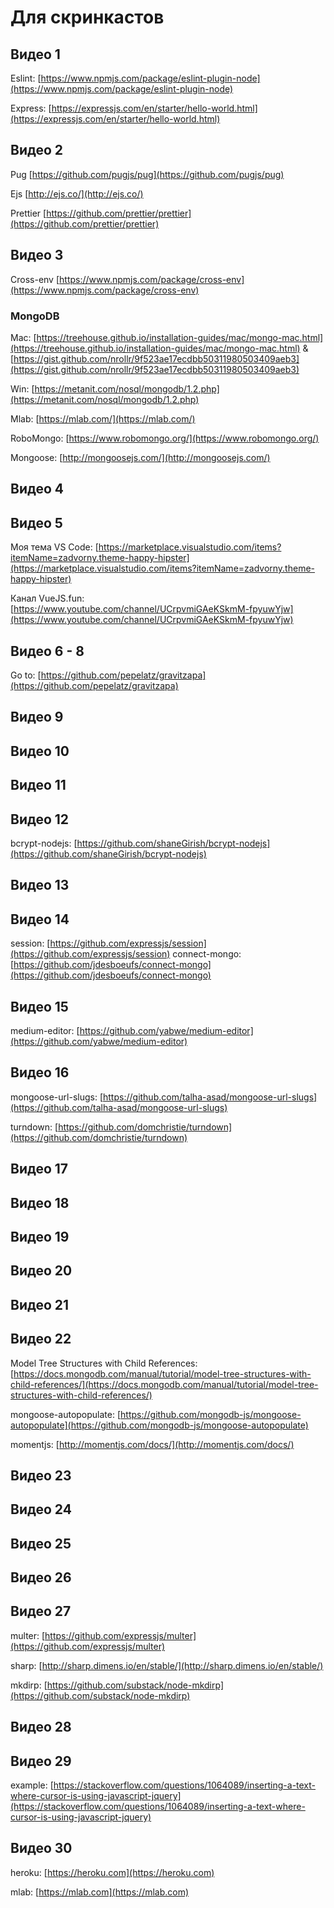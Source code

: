 # Для скринкастов

## Видео 1

Eslint: [https://www.npmjs.com/package/eslint-plugin-node](https://www.npmjs.com/package/eslint-plugin-node)

Express: [https://expressjs.com/en/starter/hello-world.html](https://expressjs.com/en/starter/hello-world.html)

## Видео 2

Pug [https://github.com/pugjs/pug](https://github.com/pugjs/pug)

Ejs [http://ejs.co/](http://ejs.co/)

Prettier [https://github.com/prettier/prettier](https://github.com/prettier/prettier)

## Видео 3

Cross-env [https://www.npmjs.com/package/cross-env](https://www.npmjs.com/package/cross-env)

### MongoDB

Mac: [https://treehouse.github.io/installation-guides/mac/mongo-mac.html](https://treehouse.github.io/installation-guides/mac/mongo-mac.html) & [https://gist.github.com/nrollr/9f523ae17ecdbb50311980503409aeb3](https://gist.github.com/nrollr/9f523ae17ecdbb50311980503409aeb3)

Win: [https://metanit.com/nosql/mongodb/1.2.php](https://metanit.com/nosql/mongodb/1.2.php)

Mlab: [https://mlab.com/](https://mlab.com/)

RoboMongo: [https://www.robomongo.org/](https://www.robomongo.org/)

Mongoose: [http://mongoosejs.com/](http://mongoosejs.com/)

## Видео 4

## Видео 5

Моя тема VS Code: [https://marketplace.visualstudio.com/items?itemName=zadvorny.theme-happy-hipster](https://marketplace.visualstudio.com/items?itemName=zadvorny.theme-happy-hipster)

Канал VueJS.fun: [https://www.youtube.com/channel/UCrpvmiGAeKSkmM-fpyuwYjw](https://www.youtube.com/channel/UCrpvmiGAeKSkmM-fpyuwYjw)

## Видео 6 - 8

Go to: [https://github.com/pepelatz/gravitzapa](https://github.com/pepelatz/gravitzapa)

## Видео 9

## Видео 10

## Видео 11

## Видео 12

bcrypt-nodejs: [https://github.com/shaneGirish/bcrypt-nodejs](https://github.com/shaneGirish/bcrypt-nodejs)

## Видео 13

## Видео 14

session: [https://github.com/expressjs/session](https://github.com/expressjs/session)
connect-mongo: [https://github.com/jdesboeufs/connect-mongo](https://github.com/jdesboeufs/connect-mongo)

## Видео 15

medium-editor: [https://github.com/yabwe/medium-editor](https://github.com/yabwe/medium-editor)

## Видео 16

mongoose-url-slugs: [https://github.com/talha-asad/mongoose-url-slugs](https://github.com/talha-asad/mongoose-url-slugs)

turndown: [https://github.com/domchristie/turndown](https://github.com/domchristie/turndown)

## Видео 17

## Видео 18

## Видео 19

## Видео 20

## Видео 21

## Видео 22

Model Tree Structures with Child References: [https://docs.mongodb.com/manual/tutorial/model-tree-structures-with-child-references/](https://docs.mongodb.com/manual/tutorial/model-tree-structures-with-child-references/)

mongoose-autopopulate: [https://github.com/mongodb-js/mongoose-autopopulate](https://github.com/mongodb-js/mongoose-autopopulate)

momentjs: [http://momentjs.com/docs/](http://momentjs.com/docs/)

## Видео 23

## Видео 24

## Видео 25

## Видео 26

## Видео 27

multer: [https://github.com/expressjs/multer](https://github.com/expressjs/multer)

sharp: [http://sharp.dimens.io/en/stable/](http://sharp.dimens.io/en/stable/)

mkdirp: [https://github.com/substack/node-mkdirp](https://github.com/substack/node-mkdirp)

## Видео 28

## Видео 29

example: [https://stackoverflow.com/questions/1064089/inserting-a-text-where-cursor-is-using-javascript-jquery](https://stackoverflow.com/questions/1064089/inserting-a-text-where-cursor-is-using-javascript-jquery)

<!-- ![example image](example-image.jpg) -->

## Видео 30

heroku: [https://heroku.com](https://heroku.com)

mlab: [https://mlab.com](https://mlab.com)
